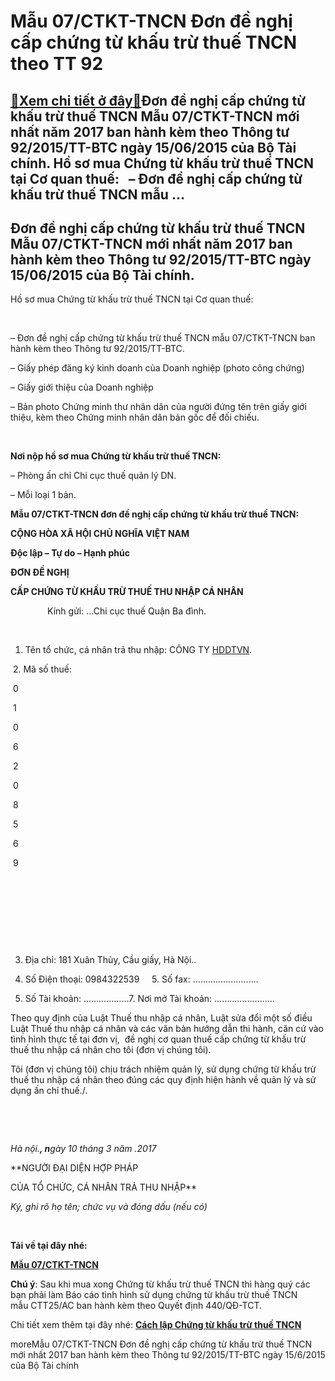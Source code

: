 Mẫu 07/CTKT-TNCN Đơn đề nghị cấp chứng từ khấu trừ thuế TNCN theo TT 92
=======================================================================

[:gift:Xem chi tiết ở đây:gift:](https://hddtvn.com/mau-07-ctkt-tncn-don-de-nghi-cap-chung-tu-khau-tru-thue-tncn-theo-tt-92/)Đơn đề nghị cấp chứng từ khấu trừ thuế TNCN Mẫu 07/CTKT-TNCN mới nhất năm 2017 ban hành kèm theo Thông tư 92/2015/TT-BTC ngày 15/06/2015 của Bộ Tài chính. Hồ sơ mua Chứng từ khấu trừ thuế TNCN tại Cơ quan thuế:   – Đơn đề nghị cấp chứng từ khấu trừ thuế TNCN mẫu …
------------------------------------------------------------------------------------------------------------------------------------------------------------------------------------------------------------------------------------------------------------------------



Đơn đề nghị cấp chứng từ khấu trừ thuế TNCN Mẫu 07/CTKT-TNCN mới nhất năm 2017 ban hành kèm theo Thông tư 92/2015/TT-BTC ngày 15/06/2015 của Bộ Tài chính.
------------------------------------------------------------------------------------------------------------------------------------------------------------



Hồ sơ mua Chứng từ khấu trừ thuế TNCN tại Cơ quan thuế:


   

– Đơn đề nghị cấp chứng từ khấu trừ thuế TNCN mẫu 07/CTKT-TNCN ban hành kèm theo Thông tư 92/2015/TT-BTC.  

– Giấy phép đăng ký kinh doanh của Doanh nghiệp (photo công chứng)  

– Giấy giới thiệu của Doanh nghiệp  

– Bản photo Chứng minh thư nhân dân của người đứng tên trên giấy giới thiệu, kèm theo Chứng minh nhân dân bản gốc để đối chiếu.  

   

**Nơi nộp hồ sơ mua Chứng từ khấu trừ thuế TNCN:**  

– Phòng ấn chỉ Chi cục thuế quản lý DN.   

– Mỗi loại 1 bản.



**Mẫu 07/CTKT-TNCN đơn đề nghị cấp chứng từ khấu trừ thuế TNCN:**




**CỘNG HÒA XÃ HỘI CHỦ NGHĨA VIỆT NAM**  

**Độc lập – Tự do – Hạnh phúc**  

  
  

**ĐƠN ĐỀ NGHỊ**   

**CẤP CHỨNG TỪ KHẤU TRỪ THUẾ THU NHẬP CÁ NHÂN**
   

               Kính gửi: …Chi cục thuế Quận Ba đình.  

   

1. Tên tổ chức, cá nhân trả thu nhập: CÔNG TY [HDDTVN](http://hddtvn.com/ "HDDTVN").






 2. Mã số thuế:

 0

 1

 0

 6

 2

 0

 8

 5

 6

 9

 

 

 

 



3. Địa chỉ: 181 Xuân Thủy, Cầu giấy, Hà Nội..  

4. Số Điện thoại: 0984322539     5. Số fax: ……………………..  

6. Số Tài khoản: ………………7. Nơi mở Tài khoản: ……………………


Theo quy định của Luật Thuế thu nhập cá nhân, Luật sửa đổi một số điều Luật Thuế thu nhập cá nhân và các văn bản hướng dẫn thi hành, căn cứ vào tình hình thực tế tại đơn vị,  đề nghị cơ quan thuế cấp chứng từ khấu trừ thuế thu nhập cá nhân cho tôi (đơn vị chúng tôi).


Tôi (đơn vị chúng tôi) chịu trách nhiệm quản lý, sử dụng chứng từ khấu trừ thuế thu nhập cá nhân theo đúng các quy định hiện hành về quản lý và sử dụng ấn chỉ thuế./.  

 






 


*Hà nội.**, n**gày 10 tháng 3 năm .2017*




**NGƯỜI ĐẠI DIỆN HỢP PHÁP  

 CỦA TỔ CHỨC, CÁ NHÂN TRẢ THU NHẬP**



*Ký, ghi rõ họ tên; chức vụ và đóng dấu (nếu có)*







 


**Tải về tại đây nhé:**



[**Mẫu 07/CTKT-TNCN**](https://drive.google.com/open?id=0B24q-XZt4667UVIwamdidGpOZG8)

**Chú ý**: Sau khi mua xong Chứng từ khấu trừ thuế TNCN thì hàng quý các bạn phải làm Báo cáo tình hình sử dụng chứng từ khấu trừ thuế TNCN mẫu CTT25/AC ban hành kèm theo Quyết định 440/QĐ-TCT.


Chi tiết xem thêm tại đây nhé: [**Cách lập Chứng từ khấu trừ thuế TNCN**](# "cach lap chung tu khau tru thue tncn")




moreMẫu 07/CTKT-TNCN Đơn đề nghị cấp chứng từ khấu trừ thuế TNCN mới nhất 2017 ban hành kèm theo Thông tư 92/2015/TT-BTC ngày 15/6/2015 của Bộ Tài chính

